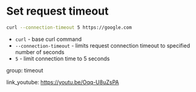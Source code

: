 # Set request timeout

```bash
curl --connection-timeout 5 https://google.com
```

- `curl` - base curl command
- `--connection-timeout` - limits request connection timeout to specified number of seconds
- `5` - limit connection time to 5 seconds

group: timeout


link_youtube: https://youtu.be/Oqq-U8uZsPA
